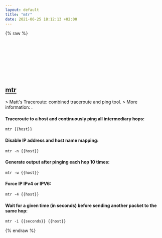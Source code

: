 ```yaml
---
layout: default
title: "mtr"
date: 2021-06-25 18:12:13 +02:00
---
```

{% raw %}
<h2 id="mtr">
  <a href="/en/common/mtr.html">mtr</a> <a href="#mtr"><svg class="icon">
    <use href="/assets/images/unicode_sprite.svg#link" />
  </svg></a>
</h2>
> Matt's Traceroute: combined traceroute and ping tool.
> More information: <https://bitwizard.nl/mtr>.

#### Traceroute to a host and continuously ping all intermediary hops:
```shell
mtr {{host}}
```
#### Disable IP address and host name mapping:
```shell
mtr -n {{host}}
```
#### Generate output after pinging each hop 10 times:
```shell
mtr -w {{host}}
```
#### Force IP IPv4 or IPV6:
```shell
mtr -4 {{host}}
```
#### Wait for a given time (in seconds) before sending another packet to the same hop:
```shell
mtr -i {{seconds}} {{host}}
```
{% endraw %}